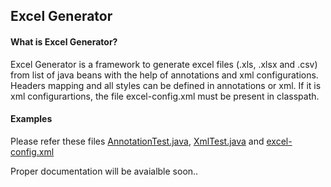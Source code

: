 Excel Generator
-------------------------------
#### What is Excel Generator? ####
Excel Generator is a framework to generate excel files (.xls, .xlsx and .csv) from list of java beans with the help of annotations and xml configurations. Headers mapping and all styles can be defined in annotations or xml. If it is xml configurartions, the file excel-config.xml must be present in classpath.

#### Examples ####
Please refer these files [AnnotationTest.java](https://github.com/stanrnd/excel-generator/blob/master/src/test/java/com/stanrnd/excel/annotation/AnnotationTest.java), [XmlTest.java](https://github.com/stanrnd/excel-generator/blob/master/src/test/java/com/stanrnd/excel/xml/XmlTest.java) and [excel-config.xml](https://github.com/stanrnd/excel-generator/blob/master/src/test/resources/excel-config.xml)

Proper documentation will be avaialble soon..
